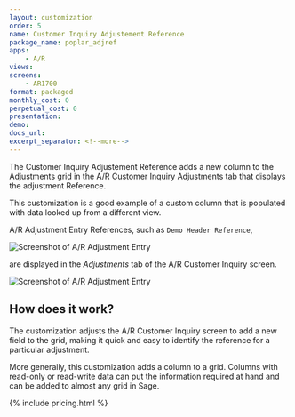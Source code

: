 ```yaml
---
layout: customization
order: 5
name: Customer Inquiry Adjustement Reference
package_name: poplar_adjref
apps:
    - A/R
views:
screens:
    - AR1700
format: packaged
monthly_cost: 0
perpetual_cost: 0
presentation: 
demo: 
docs_url: 
excerpt_separator: <!--more-->
---
```


The Customer Inquiry Adjustement Reference adds a new column to the Adjustments
grid in the A/R Customer Inquiry Adjustments tab that displays the adjustment
Reference.

This customization is a good example of a custom column that is populated
with data looked up from a different view.
<!--more-->

A/R Adjustment Entry References, such as ``Demo Header Reference``,

![Screenshot of A/R Adjustment Entry](https://s3.amazonaws.com/dev.expi/content/poplar_adjref/adjustment_entry.png)

are displayed in the *Adjustments* tab of the A/R Customer Inquiry screen.

![Screenshot of A/R Adjustment Entry](https://s3.amazonaws.com/dev.expi/content/poplar_adjref/customer_inquiry_reference.png)


## How does it work?

The customization adjusts the A/R Customer Inquiry screen to add a new field to
the grid, making it quick and easy to identify the reference for a particular 
adjustment.

More generally, this customization adds a column to a grid. Columns with 
read-only or read-write data can put the information required
at hand and can be added to almost any grid in Sage.

{% include pricing.html %}
